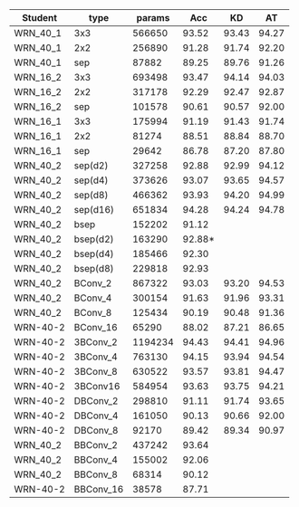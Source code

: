 | Student | type    | params     | Acc   | KD    | AT    |
|---------|---------|------------|-------|-------|-------|
|WRN_40_1 | 3x3     |  	566650   | 93.52 | 93.43 | 94.27 | 
|WRN_40_1 | 2x2     |   256890   | 91.28 | 91.74 | 92.20 |
|WRN_40_1 | sep     |   87882    | 89.25 | 89.76 | 91.26 | 
|WRN_16_2 | 3x3     |   693498   | 93.47 | 94.14 | 94.03 |
|WRN_16_2 | 2x2     |   317178   | 92.29 | 92.47 | 92.87 | 
|WRN_16_2 | sep     |   101578   | 90.61 | 90.57 | 92.00 | 
|WRN_16_1 | 3x3     |   175994   | 91.19 | 91.43 | 91.74 | 
|WRN_16_1 | 2x2     |   81274    | 88.51 | 88.84 | 88.70 |
|WRN_16_1 | sep     |   29642    | 86.78 | 87.20 | 87.80 | *
|WRN_40_2 | sep(d2) |   327258   | 92.88 | 92.99 | 94.12 |
|WRN_40_2 | sep(d4) |   373626   | 93.07 | 93.65 | 94.57 |
|WRN_40_2 | sep(d8) |   466362   | 93.93 | 94.20 | 94.99 |
|WRN_40_2 | sep(d16)|   651834   | 94.28 | 94.24 | 94.78 |
|WRN_40_2 | bsep    |   152202   | 91.12 | 
|WRN_40_2 |bsep(d2) |   163290   | 92.88*| 
|WRN_40_2 |bsep(d4) |   185466   | 92.30 | 
|WRN_40_2 |bsep(d8) |   229818   | 92.93 |
|WRN_40_2 | BConv_2 |   867322   | 93.03 | 93.20 | 94.53 |
|WRN_40_2 | BConv_4 |   300154   | 91.63 | 91.96 | 93.31 |
|WRN_40_2 | BConv_8 |   125434   | 90.19 | 90.48 | 91.36 |
|WRN-40-2 | BConv_16|   65290    | 88.02 | 87.21 | 86.65 |
|WRN-40-2 | 3BConv_2|   1194234  | 94.43 | 94.41 | 94.96 |
|WRN-40-2 | 3BConv_4|   763130   | 94.15 | 93.94 | 94.54 |
|WRN-40-2 | 3BConv_8|   630522   | 93.57 | 93.81 | 94.47 |
|WRN-40-2 | 3BConv16|   584954   | 93.63 | 93.75 | 94.21 |
|WRN-40-2 | DBConv_2|   298810   | 91.11 | 91.74 | 93.65 |
|WRN-40-2 | DBConv_4|   161050   | 90.13 | 90.66 | 92.00 |
|WRN-40-2 | DBConv_8|   92170    | 89.42 | 89.34 | 90.97 |
|WRN_40_2 |BBConv_2 |   437242   | 93.64 |
|WRN_40_2 |BBConv_4 |   155002   | 92.06 | 
|WRN_40_2 |BBConv_8 |   68314    | 90.12 | 
|WRN-40-2 |BBConv_16|   38578    | 87.71 |

